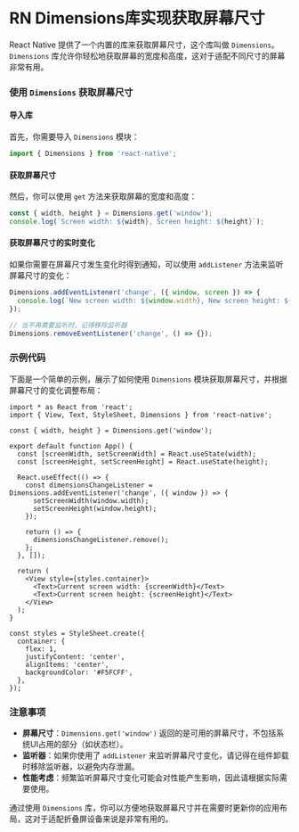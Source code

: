 # RN Dimensions库实现获取屏幕尺寸
React Native 提供了一个内置的库来获取屏幕尺寸，这个库叫做 `Dimensions`。`Dimensions` 库允许你轻松地获取屏幕的宽度和高度，这对于适配不同尺寸的屏幕非常有用。

### 使用 `Dimensions` 获取屏幕尺寸

#### 导入库
首先，你需要导入 `Dimensions` 模块：
```javascript
import { Dimensions } from 'react-native';
```

#### 获取屏幕尺寸
然后，你可以使用 `get` 方法来获取屏幕的宽度和高度：
```javascript
const { width, height } = Dimensions.get('window');
console.log(`Screen width: ${width}, Screen height: ${height}`);
```

#### 获取屏幕尺寸的实时变化
如果你需要在屏幕尺寸发生变化时得到通知，可以使用 `addListener` 方法来监听屏幕尺寸的变化：
```javascript
Dimensions.addEventListener('change', ({ window, screen }) => {
  console.log(`New screen width: ${window.width}, New screen height: ${window.height}`);
});

// 当不再需要监听时，记得移除监听器
Dimensions.removeEventListener('change', () => {});
```

### 示例代码
下面是一个简单的示例，展示了如何使用 `Dimensions` 模块获取屏幕尺寸，并根据屏幕尺寸的变化调整布局：

```JSX
import * as React from 'react';
import { View, Text, StyleSheet, Dimensions } from 'react-native';

const { width, height } = Dimensions.get('window');

export default function App() {
  const [screenWidth, setScreenWidth] = React.useState(width);
  const [screenHeight, setScreenHeight] = React.useState(height);

  React.useEffect(() => {
    const dimensionsChangeListener = Dimensions.addEventListener('change', ({ window }) => {
      setScreenWidth(window.width);
      setScreenHeight(window.height);
    });

    return () => {
      dimensionsChangeListener.remove();
    };
  }, []);

  return (
    <View style={styles.container}>
      <Text>Current screen width: {screenWidth}</Text>
      <Text>Current screen height: {screenHeight}</Text>
    </View>
  );
}

const styles = StyleSheet.create({
  container: {
    flex: 1,
    justifyContent: 'center',
    alignItems: 'center',
    backgroundColor: '#F5FCFF',
  },
});
```

### 注意事项
- **屏幕尺寸**：`Dimensions.get('window')` 返回的是可用的屏幕尺寸，不包括系统UI占用的部分（如状态栏）。
- **监听器**：如果你使用了 `addListener` 来监听屏幕尺寸变化，请记得在组件卸载时移除监听器，以避免内存泄漏。
- **性能考虑**：频繁监听屏幕尺寸变化可能会对性能产生影响，因此请根据实际需要使用。

通过使用 `Dimensions` 库，你可以方便地获取屏幕尺寸并在需要时更新你的应用布局，这对于适配折叠屏设备来说是非常有用的。
